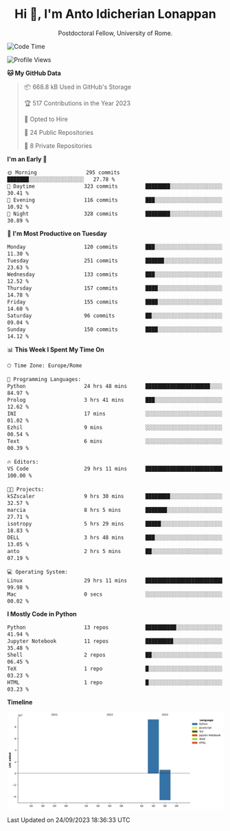 
<h1 align="center">Hi 👋, I'm Anto Idicherian Lonappan</h1>
<p align="center">Postdoctoral Fellow, University of Rome. </p>


<!--START_SECTION:waka-->
![Code Time](http://img.shields.io/badge/Code%20Time-480%20hrs%2019%20mins-blue)

![Profile Views](http://img.shields.io/badge/Profile%20Views-0-blue)

**🐱 My GitHub Data** 

> 📦 668.8 kB Used in GitHub's Storage 
 > 
> 🏆 517 Contributions in the Year 2023
 > 
> 💼 Opted to Hire
 > 
> 📜 24 Public Repositories 
 > 
> 🔑 8 Private Repositories 
 > 
**I'm an Early 🐤** 

```text
🌞 Morning                295 commits         ███████░░░░░░░░░░░░░░░░░░   27.78 % 
🌆 Daytime                323 commits         ████████░░░░░░░░░░░░░░░░░   30.41 % 
🌃 Evening                116 commits         ███░░░░░░░░░░░░░░░░░░░░░░   10.92 % 
🌙 Night                  328 commits         ████████░░░░░░░░░░░░░░░░░   30.89 % 
```
📅 **I'm Most Productive on Tuesday** 

```text
Monday                   120 commits         ███░░░░░░░░░░░░░░░░░░░░░░   11.30 % 
Tuesday                  251 commits         ██████░░░░░░░░░░░░░░░░░░░   23.63 % 
Wednesday                133 commits         ███░░░░░░░░░░░░░░░░░░░░░░   12.52 % 
Thursday                 157 commits         ████░░░░░░░░░░░░░░░░░░░░░   14.78 % 
Friday                   155 commits         ████░░░░░░░░░░░░░░░░░░░░░   14.60 % 
Saturday                 96 commits          ██░░░░░░░░░░░░░░░░░░░░░░░   09.04 % 
Sunday                   150 commits         ████░░░░░░░░░░░░░░░░░░░░░   14.12 % 
```


📊 **This Week I Spent My Time On** 

```text
🕑︎ Time Zone: Europe/Rome

💬 Programming Languages: 
Python                   24 hrs 48 mins      █████████████████████░░░░   84.97 % 
Prolog                   3 hrs 41 mins       ███░░░░░░░░░░░░░░░░░░░░░░   12.62 % 
INI                      17 mins             ░░░░░░░░░░░░░░░░░░░░░░░░░   01.02 % 
Ezhil                    9 mins              ░░░░░░░░░░░░░░░░░░░░░░░░░   00.54 % 
Text                     6 mins              ░░░░░░░░░░░░░░░░░░░░░░░░░   00.39 % 

🔥 Editors: 
VS Code                  29 hrs 11 mins      █████████████████████████   100.00 % 

🐱‍💻 Projects: 
kSZscaler                9 hrs 30 mins       ████████░░░░░░░░░░░░░░░░░   32.57 % 
marcia                   8 hrs 5 mins        ███████░░░░░░░░░░░░░░░░░░   27.71 % 
isotropy                 5 hrs 29 mins       █████░░░░░░░░░░░░░░░░░░░░   18.83 % 
DELL                     3 hrs 48 mins       ███░░░░░░░░░░░░░░░░░░░░░░   13.05 % 
anto                     2 hrs 5 mins        ██░░░░░░░░░░░░░░░░░░░░░░░   07.19 % 

💻 Operating System: 
Linux                    29 hrs 11 mins      █████████████████████████   99.98 % 
Mac                      0 secs              ░░░░░░░░░░░░░░░░░░░░░░░░░   00.02 % 
```

**I Mostly Code in Python** 

```text
Python                   13 repos            ██████████░░░░░░░░░░░░░░░   41.94 % 
Jupyter Notebook         11 repos            █████████░░░░░░░░░░░░░░░░   35.48 % 
Shell                    2 repos             ██░░░░░░░░░░░░░░░░░░░░░░░   06.45 % 
TeX                      1 repo              █░░░░░░░░░░░░░░░░░░░░░░░░   03.23 % 
HTML                     1 repo              █░░░░░░░░░░░░░░░░░░░░░░░░   03.23 % 
```



**Timeline**

![Lines of Code chart](https://raw.githubusercontent.com/antolonappan/antolonappan/main/assets/bar_graph.png)


 Last Updated on 24/09/2023 18:36:33 UTC
<!--END_SECTION:waka-->
